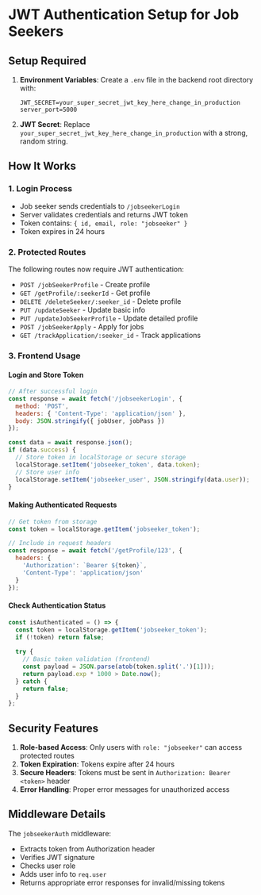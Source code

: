 # JWT Authentication Setup for Job Seekers

## Setup Required

1. **Environment Variables**: Create a `.env` file in the backend root directory with:
   ```
   JWT_SECRET=your_super_secret_jwt_key_here_change_in_production
   server_port=5000
   ```

2. **JWT Secret**: Replace `your_super_secret_jwt_key_here_change_in_production` with a strong, random string.

## How It Works

### 1. Login Process
- Job seeker sends credentials to `/jobseekerLogin`
- Server validates credentials and returns JWT token
- Token contains: `{ id, email, role: "jobseeker" }`
- Token expires in 24 hours

### 2. Protected Routes
The following routes now require JWT authentication:
- `POST /jobSeekerProfile` - Create profile
- `GET /getProfile/:seekerId` - Get profile
- `DELETE /deleteSeeker/:seeker_id` - Delete profile
- `PUT /updateSeeker` - Update basic info
- `PUT /updateJobSeekerProfile` - Update detailed profile
- `POST /jobSeekerApply` - Apply for jobs
- `GET /trackApplication/:seeker_id` - Track applications

### 3. Frontend Usage

#### Login and Store Token
```javascript
// After successful login
const response = await fetch('/jobseekerLogin', {
  method: 'POST',
  headers: { 'Content-Type': 'application/json' },
  body: JSON.stringify({ jobUser, jobPass })
});

const data = await response.json();
if (data.success) {
  // Store token in localStorage or secure storage
  localStorage.setItem('jobseeker_token', data.token);
  // Store user info
  localStorage.setItem('jobseeker_user', JSON.stringify(data.user));
}
```

#### Making Authenticated Requests
```javascript
// Get token from storage
const token = localStorage.getItem('jobseeker_token');

// Include in request headers
const response = await fetch('/getProfile/123', {
  headers: {
    'Authorization': `Bearer ${token}`,
    'Content-Type': 'application/json'
  }
});
```

#### Check Authentication Status
```javascript
const isAuthenticated = () => {
  const token = localStorage.getItem('jobseeker_token');
  if (!token) return false;
  
  try {
    // Basic token validation (frontend)
    const payload = JSON.parse(atob(token.split('.')[1]));
    return payload.exp * 1000 > Date.now();
  } catch {
    return false;
  }
};
```

## Security Features

1. **Role-based Access**: Only users with `role: "jobseeker"` can access protected routes
2. **Token Expiration**: Tokens expire after 24 hours
3. **Secure Headers**: Tokens must be sent in `Authorization: Bearer <token>` header
4. **Error Handling**: Proper error messages for unauthorized access

## Middleware Details

The `jobseekerAuth` middleware:
- Extracts token from Authorization header
- Verifies JWT signature
- Checks user role
- Adds user info to `req.user`
- Returns appropriate error responses for invalid/missing tokens 